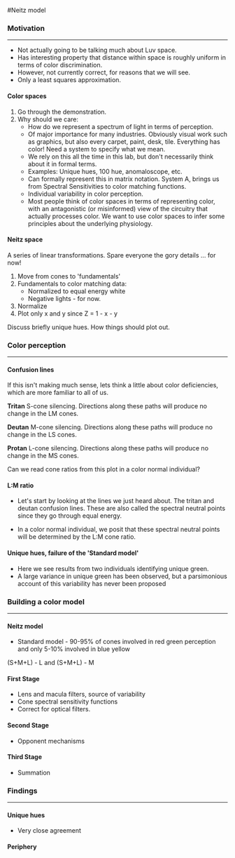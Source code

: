 #Neitz model

### Motivation
***
* Not actually going to be talking much about Luv space.
* Has interesting property that distance within space is roughly uniform in terms of color discrimination.
* However, not currently correct, for reasons that we will see.
* Only a least squares approximation.

#### Color spaces
1. Go through the demonstration.
2. Why should we care:
	* How do we represent a spectrum of light in terms of perception.
	* Of major importance for many industries. Obviously visual work such as graphics, but also every carpet, paint, desk, tile. Everything has color! Need a system to specify what we mean.
	* We rely on this all the time in this lab, but don't necessarily think about it in formal terms.
	* Examples: Unique hues, 100 hue, anomaloscope, etc.
	* Can formally represent this in matrix notation. System A, brings us from Spectral Sensitivities to color matching functions.
	* Individual variability in color perception.
	* Most people think of color spaces in terms of representing color, with an antagonistic (or misinformed) view of the circuitry that actually processes color. We want to use color spaces to infer some principles about the underlying physiology.

#### Neitz space

A series of linear transformations. Spare everyone the gory details ... for now!

1. Move from cones to 'fundamentals'
2. Fundamentals to color matching data:
	* Normalized to equal energy white
	* Negative lights - for now.
3. Normalize
4. Plot only x and y since Z = 1 - x - y

Discuss briefly unique hues. How things should plot out.

### Color perception
***
#### Confusion lines

If this isn't making much sense, lets think a little about color deficiencies, which are more familiar to all of us.

**Tritan** S-cone silencing. Directions along these paths will produce no change in the LM cones.

**Deutan** M-cone silencing. Directions along these paths will produce no change in the LS cones.

**Protan** L-cone silencing. Directions along these paths will produce no change in the MS cones.

Can we read cone ratios from this plot in a color normal individual?

#### L:M ratio

* Let's start by looking at the lines we just heard about. The tritan and deutan confusion lines. These are also called the spectral neutral points since they go through equal energy. 

* In a color normal individual, we posit that these spectral neutral points will be determined by the L:M cone ratio. 


#### Unique hues, failure of the 'Standard model'

* Here we see results from two individuals identifying unique green.
* A large variance in unique green has been observed, but a parsimonious account of this variability has never been proposed

### Building a color model
***
#### Neitz model
* Standard model - 90-95% of cones involved in red green perception and only 5-10% involved in blue yellow


(S+M+L) - L and (S+M+L) - M 

#### First Stage

* Lens and macula filters, source of variability 
* Cone spectral sensitivity functions
* Correct for optical filters.

#### Second Stage

* Opponent mechanisms

#### Third Stage

* Summation

### Findings
***

#### Unique hues

* Very close agreement

#### Periphery


